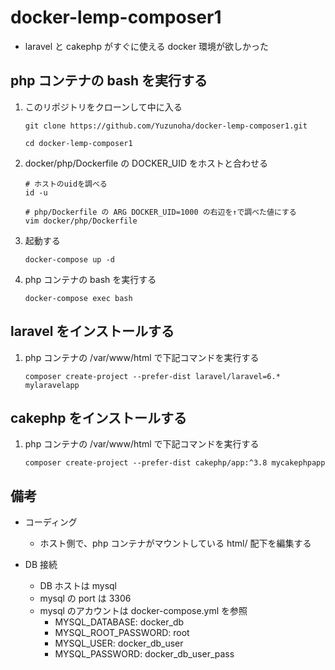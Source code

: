 # docker-lemp-composer1

- laravel と cakephp がすぐに使える docker 環境が欲しかった

## php コンテナの bash を実行する

1. このリポジトリをクローンして中に入る

   ```
   git clone https://github.com/Yuzunoha/docker-lemp-composer1.git

   cd docker-lemp-composer1
   ```

1. docker/php/Dockerfile の DOCKER_UID をホストと合わせる

   ```
   # ホストのuidを調べる
   id -u

   # php/Dockerfile の ARG DOCKER_UID=1000 の右辺を↑で調べた値にする
   vim docker/php/Dockerfile
   ```

1. 起動する

   ```
   docker-compose up -d
   ```

1. php コンテナの bash を実行する

   ```
   docker-compose exec bash
   ```

## laravel をインストールする

1. php コンテナの /var/www/html で下記コマンドを実行する
   ```
   composer create-project --prefer-dist laravel/laravel=6.* mylaravelapp
   ```

## cakephp をインストールする

1. php コンテナの /var/www/html で下記コマンドを実行する
   ```
   composer create-project --prefer-dist cakephp/app:^3.8 mycakephpapp
   ```

## 備考

- コーディング

  - ホスト側で、php コンテナがマウントしている html/ 配下を編集する

- DB 接続
  - DB ホストは mysql
  - mysql の port は 3306
  - mysql のアカウントは docker-compose.yml を参照
    - MYSQL_DATABASE: docker_db
    - MYSQL_ROOT_PASSWORD: root
    - MYSQL_USER: docker_db_user
    - MYSQL_PASSWORD: docker_db_user_pass
